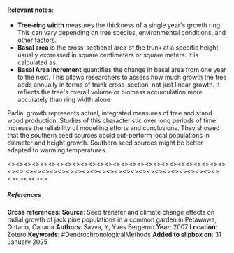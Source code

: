 #### **Relevant notes**:
- **Tree-ring width** measures the thickness of a  single year's growth ring. This can vary depending on tree species, environmental conditions, and other factors.
- **Basal area** is the cross-sectional area of the trunk at a specific height, usually 
  expressed in square centimeters or square meters. It is calculated as:
- **Basal Area Increment** quantifies the change in basal area from one year to the next. This allows researchers to assess how much growth the tree adds annually in terms of trunk cross-section, not just linear growth. It reflects the tree's overall volume or biomass 
  accumulation more accurately than ring width alone

Radial growth represents actual, integrated measures of tree and stand wood production. Studies of this characteristic over long periods of time increase the reliability of modelling efforts and conclusions. They showed that the southern seed sources could out-perform local populations in diameter and height growth. Southern seed sources might be better adapted to warming temperatures.

<><><><><><><><><><><><><><><><><><><><><><><><><><><><><>
<><><><><><><><><><><><><><><><><><><><><><><><><><><><><>
##### References
**Cross references**: 
**Source**: Seed transfer and climate change effects on radial growth of jack pine populations in a common garden in Petawawa, Ontario, Canada
**Authors**: Savva, Y, Yves Bergeron
**Year**: 2007
**Location**: Zotero
**Keywords**: #DendrochronologicalMethods 
**Added to slipbox on**: 31 January 2025

